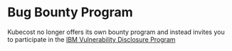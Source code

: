 # Bug Bounty Program
Kubecost no longer offers its own bounty program and instead invites you to participate in the [IBM Vulnerability  Disclosure Program](https://www.ibm.com/support/pages/ibm-security-vulnerability-management)
